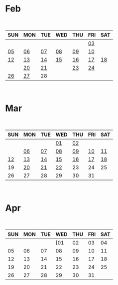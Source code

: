 # Feb

<br>

|SUN|MON|TUE|WED|THU|FRI|SAT|
|---|---|---|---|---|---|---|
|   |   |   |   |   |[03](/Daily_review/2023_Feb/0203.md)|   |
|[05](/Daily_review/2023_Feb/0205.md)|[06](/Daily_review/2023_Feb/0206.md)|[07](/Daily_review/2023_Feb/0207.md)|[08](/Daily_review/2023_Feb/0208.md)|[09](/Daily_review/2023_Feb/0209.md)|[10](/Daily_review/2023_Feb/0210.md)||
|[12](/Daily_review/2023_Feb/0212.md)|[13](/Daily_review/2023_Feb/0213.md)|[14](/Daily_review/2023_Feb/0214.md)|[15](/Daily_review/2023_FEB/0215.md)|[16](/Daily_review/2023_Feb/0216.md)|[17](/Daily_review/2023_Feb/0217.md)|[18](/Daily_review/2023_Feb/0218.md)|
||[20](/Daily_review/2023_Feb/0220.md)|[21](/Daily_review/2023_Feb/2021.md)||[23](/Web/box_model.md)|[24](/Daily_review/2023_Feb/0224.md)||
|[26](/Algorithm/greedy.md)|[27](/Web/positioning.md)|28|

<br>

# Mar

<br>

|SUN|MON|TUE|WED|THU|FRI|SAT|
|---|---|---|---|---|---|---|
|   |   |   |[01](Web/flexible.md)|[02](Web/semantic.md)|||
||[06](Web/bootstrap.md)|[07](/Daily_review/2023_Mar/0307.md)|[08](/Daily_review/2023_Mar/0308.md)|[09](/Daily_review/2023_Mar/0309.md)|[10](/Daily_review/2023_Mar/0310.md)|[11](/Daily_review/2023_Mar/0311.md)|
|[12](/Daily_review/2023_Mar/0312.md)|[13](/TIL/Web/DOM.md)|[14](/Web/javascript_syntax.md)|[15](/Web/js_objects.md)|[16](/Web/js_event.md)|[17](/Daily_review/2023_Mar/0317.md)|[18](/Daily_review/2023_Mar/0318.md)|
|19|[20](/Web/Django.md)|[21](/Web/dj_design_pattern.md)|[22](/Web/dj_template.md)|23|24|25|
|26|27|28|29|30|31|

<br>

# Apr

<br>

|SUN|MON|TUE|WED|THU|FRI|SAT|
|---|---|---|---|---|---|---|
|   |   |   |[01|02|03|04|
|05|06|07|08|09|10|11|
|12|13|14|15|16|17|18|
|19|20|21|22|23|24|25|
|26|27|28|29|30|31|